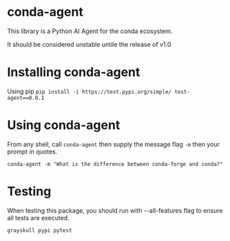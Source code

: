 # conda-agent
This library is a Python AI Agent for the conda ecosystem.

It should be considered unstable untile the release of v1.0

# Installing conda-agent

Using pip
`pip install -i https://test.pypi.org/simple/ test-agent==0.0.1`

# Using conda-agent

From any shell, call `conda-agent` then supply the message flag `-m` then your prompt in quotes.

`conda-agent -m "What is the difference between conda-forge and conda?"`


# Testing
When testing this package, you should run with --all-features flag to ensure all tests are executed.

`grayskull pypi pytest`